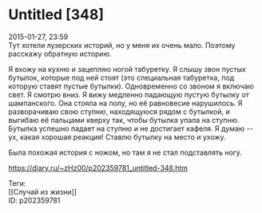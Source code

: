Untitled [348]
===============

   
 2015-01-27, 23:59   
  Тут хотели лузерских историй, но у меня их очень мало. Поэтому расскажу обратную историю.   
   
 Я вхожу на кухню и зацепляю ногой табуретку. Я слышу звон пустых бутылок, которые под ней стоят (это специальная табуретка, под которую ставят пустые бутылки). Одновременно со звоном я включаю свет. Я смотрю вниз. Я вижу медленно падающую пустую бутылку от шампанского. Она стояла на полу, но её равновесие нарушилось. Я разворачиваю свою ступню, находящуюся рядом с бутылкой, и выгибаю её пальцами кверху так, чтобы бутылка упала на ступню. Бутылка успешно падает на ступню и не достигает кафеля. Я думаю -- ух, какая хорошая реакция! Ставлю бутылку на место и ухожу.   
   
 Была похожая история с ножом, но там я не стал подставлять ногу.   
    
 <https://diary.ru/~zHz00/p202359781_untitled-348.htm>   
   
 Теги:   
 [[Случай из жизни]]   
 ID: p202359781